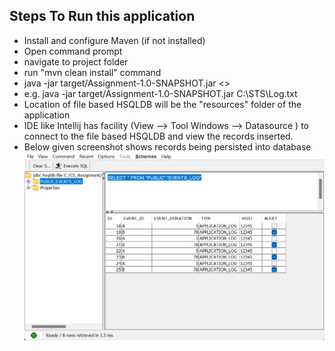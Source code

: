 Steps To Run this application
-----------------------------
- Install and configure Maven (if not installed)
- Open command prompt
- navigate to project folder
- run "mvn clean install" command
- java -jar target/Assignment-1.0-SNAPSHOT.jar <<!Complete Path To Your file!>>
- e.g. java -jar target/Assignment-1.0-SNAPSHOT.jar C:\STS\Log.txt
- Location of file based HSQLDB will be the "resources" folder of the application
- IDE like Intellij has facility (View --> Tool Windows --> Datasource ) to connect to the file based HSQLDB and view the records inserted.
- Below given screenshot shows records being persisted into database
![img.png](img.png)